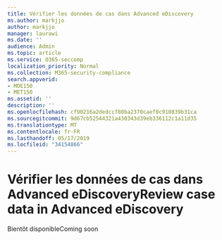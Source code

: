 ```yaml
---
title: Vérifier les données de cas dans Advanced eDiscovery
ms.author: markjjo
author: markjjo
manager: laurawi
ms.date: ''
audience: Admin
ms.topic: article
ms.service: O365-seccomp
localization_priority: Normal
ms.collection: M365-security-compliance
search.appverid:
- MOE150
- MET150
ms.assetid: ''
description: ''
ms.openlocfilehash: cf90216a2dedccf80ba2370caef0c910839b31ca
ms.sourcegitcommit: 9d67cb52544321a430343d39eb336112c1a11d35
ms.translationtype: MT
ms.contentlocale: fr-FR
ms.lasthandoff: 05/17/2019
ms.locfileid: "34154866"
---
```

# <a name="review-case-data-in-advanced-ediscovery"></a><span data-ttu-id="06f5b-102">Vérifier les données de cas dans Advanced eDiscovery</span><span class="sxs-lookup"><span data-stu-id="06f5b-102">Review case data in Advanced eDiscovery</span></span>


<span data-ttu-id="06f5b-103">Bientôt disponible</span><span class="sxs-lookup"><span data-stu-id="06f5b-103">Coming soon</span></span>
